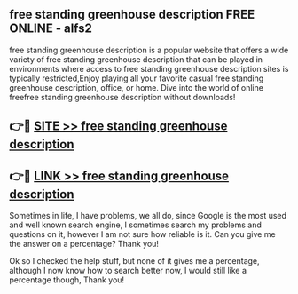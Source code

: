 ## free standing greenhouse description FREE ONLINE - alfs2

free standing greenhouse description is a popular website that offers a wide variety of free standing greenhouse description that can be played in environments where access to free standing greenhouse description sites is typically restricted,Enjoy playing all your favorite casual free standing greenhouse description, office, or home. Dive into the world of online freefree standing greenhouse description without downloads!

## 👉🔴 [SITE >> free standing greenhouse description](http://news.freeplayer.one?title=free_standing_greenhouse_description&ref=FRRE)

## 👉🔴 [LINK >> free standing greenhouse description](http://news.freeplayer.one?title=free_standing_greenhouse_description&ref=FREE)

Sometimes in life, I have problems, we all do, since Google is the most used and well known search engine, I sometimes search my problems and questions on it, however I am not sure how reliable is it. Can you give me the answer on a percentage? Thank you!

Ok so I checked the help stuff, but none of it gives me a percentage, although I now know how to search better now, I would still like a percentage though, Thank you!